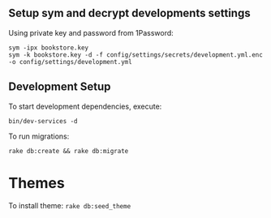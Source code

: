 ## Setup sym and decrypt developments settings

Using private key and password from 1Password:

```
sym -ipx bookstore.key
sym -k bookstore.key -d -f config/settings/secrets/development.yml.enc -o config/settings/development.yml
```

## Development Setup

To start development dependencies, execute:

```
bin/dev-services -d
```

To run migrations:

```
rake db:create && rake db:migrate
```

# Themes

To install theme: `rake db:seed_theme`

